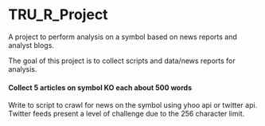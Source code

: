 # TRU_R_Project
A project to perform analysis on a symbol based on news reports and analyst blogs.

The goal of this project is to collect scripts and data/news reports for analysis.

#### Collect 5 articles on symbol KO each about 500 words
Write to script to crawl for news on the symbol using yhoo api or twitter api. Twitter feeds present a level of challenge due to the 256 character limit.
